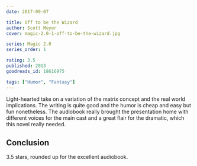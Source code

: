 ```yaml
---
date: 2017-09-07

title: Off to be the Wizard
author: Scott Meyer
cover: magic-2.0-1-off-to-be-the-wizard.jpg

series: Magic 2.0
series_order: 1

rating: 3.5
published: 2013
goodreads_id: 18616975

tags: ["Humor", "Fantasy"]
---
```


Light-hearted take on a variation of the matrix concept and the real world implications. The writing is quite good and the humor is cheap and easy but fun nonetheless. The audiobook really brought the presentation home with different voices for the main cast and a great flair for the dramatic, which this novel really needed.

<!--more-->

## Conclusion

3.5 stars, rounded up for the excellent audiobook.
